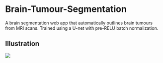 # Brain-Tumour-Segmentation
A brain segmentation web app that automatically outlines brain tumours from MRI scans. Trained using a U-net with pre-RELU batch normalization.

## Illustration
<img src="images/output.gif">
